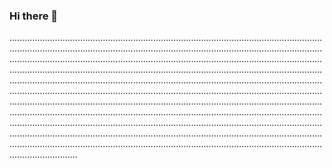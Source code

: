 ### Hi there 👋

...............................................................................................................................................................................................................................................................................................................................................................................................................................................................................................................................................................................................................................................................................................................................................................................................................................................................................................................................................................................................................................................................................................................................................................................................................................................................................................................................................................................................................................................